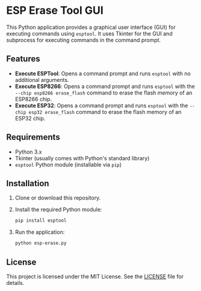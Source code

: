# ESP Erase Tool GUI

This Python application provides a graphical user interface (GUI) for executing commands using `esptool`. It uses Tkinter for the GUI and subprocess for executing commands in the command prompt.

## Features

- **Execute ESPTool**: Opens a command prompt and runs `esptool` with no additional arguments.
- **Execute ESP8266**: Opens a command prompt and runs `esptool` with the `--chip esp8266 erase_flash` command to erase the flash memory of an ESP8266 chip.
- **Execute ESP32**: Opens a command prompt and runs `esptool` with the `--chip esp32 erase_flash` command to erase the flash memory of an ESP32 chip.

## Requirements

- Python 3.x
- Tkinter (usually comes with Python's standard library)
- `esptool` Python module (installable via `pip`)

## Installation

1. Clone or download this repository.
2. Install the required Python module:

    ```bash
    pip install esptool
    ```

3. Run the application:

    ```bash
    python esp-erase.py
    ```

## License

This project is licensed under the MIT License. See the [LICENSE](LICENSE) file for details.
